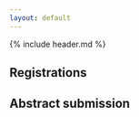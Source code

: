 ```yaml
---
layout: default
---
```


{% include header.md %}

## Registrations

<!-- Register at [https://eurobioc-2020.eventbrite.co.uk](https://eurobioc-2020.eventbrite.co.uk)

- Students: 50 euros
- Faculty: 100 euros
- Industry: 125 euros

We will accept up to 120 participants on a first come first served
basis. 
-->

## Abstract submission
